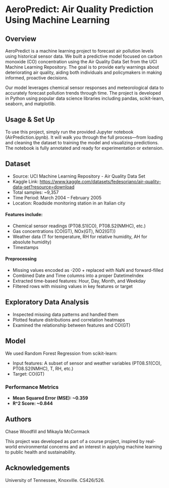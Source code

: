 # AeroPredict: Air Quality Prediction Using Machine Learning

## Overview
AeroPredict is a machine learning project to forecast air pollution levels using historical sensor data. We built a predictive model focused on carbon monoxide (CO) concentration using the Air Quality Data Set from the UCI Machine Learning Repository. The goal is to provide early warnings about deteriorating air quality, aiding both individuals and policymakers in making informed, proactive decisions.

Our model leverages chemical sensor responses and meteorological data to accurately forecast pollution trends through time. The project is developed in Python using popular data science libraries including pandas, scikit-learn, seaborn, and matplotlib.

## Usage & Set Up
To use this project, simply run the provided Jupyter notebook (AirPrediction.ipynb). It will walk you through the full process—from loading and cleaning the dataset to training the model and visualizing predictions. The notebook is fully annotated and ready for experimentation or extension.

## Dataset 
- Source: UCI Machine Learning Repository - Air Quality Data Set
- Kaggle Link: https://www.kaggle.com/datasets/fedesoriano/air-quality-data-set?resource=download
- Total samples: ~9,357
- Time Period: March 2004 – February 2005
- Location: Roadside monitoring station in an Italian city

#### Features include:
- Chemical sensor readings (PT08.S1(CO), PT08.S2(NMHC), etc.)
- Gas concentrations (CO(GT), NOx(GT), NO2(GT))
- Weather data (T for temperature, RH for relative humidity, AH for absolute humidity)
- Timestamps

#### Preprocessing
- Missing values encoded as -200 + replaced with NaN and forward-filled
- Combined Date and Time columns into a proper DatetimeIndex
- Extracted time-based features: Hour, Day, Month, and Weekday
- Filtered rows with missing values in key features or target

## Exploratory Data Analysis
- Inspected missing data patterns and handled them
- Plotted feature distributions and correlation heatmaps
- Examined the relationship between features and CO(GT)

## Model
We used Random Forest Regression from scikit-learn:
- Input features: A subset of sensor and weather variables (PT08.S1(CO), PT08.S2(NMHC), T, RH, etc.)
- Target: CO(GT) 

### Performance Metrics
- **Mean Squared Error (MSE): ~0.359**
- **R^2 Score: ~0.844**

## Authors
Chase Woodfill and Mikayla McCormack

This project was developed as part of a course project, inspired by real-world environmental concerns and an interest in applying machine learning to public health and sustainability.

## Acknowledgements
University of Tennessee, Knoxville. CS426/526.
